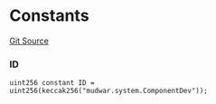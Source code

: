 # Constants

[Git Source](https://github.com/Moving-Castles/eat-drain-arson/blob/7bfd8b7722dbe81e95349eb300f1195a0dad2f0a/src/systems/ComponentDevSystem.sol)

### ID

```solidity
uint256 constant ID = uint256(keccak256("mudwar.system.ComponentDev"));
```
